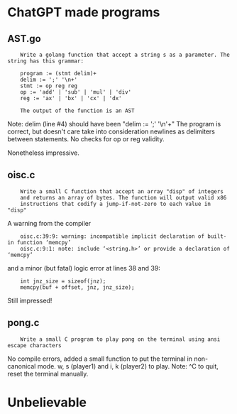 # ChatGPT made programs

## AST.go

		Write a golang function that accept a string s as a parameter. The string has this grammar:

		program := (stmt delim)+
		delim := ';' '\n+'
		stmt := op reg reg
		op := 'add' | 'sub' | 'mul' | 'div'
		reg := 'ax' | 'bx' | 'cx' | 'dx'

		The output of the function is an AST
		
Note: delim (line #4) should have been "delim := ';' '\n'+"
The program is correct, but doesn't care take into consideration newlines as delimiters between
statements. No checks for op or reg validity.

Nonetheless impressive.

## oisc.c
		Write a small C function that accept an array "disp" of integers
		and returns an array of bytes. The function will output valid x86
		instructions that codify a jump-if-not-zero to each value in "disp"

A warning from the compiler 

		oisc.c:39:9: warning: incompatible implicit declaration of built-in function ‘memcpy’
		oisc.c:9:1: note: include ‘<string.h>’ or provide a declaration of ‘memcpy’

and a minor (but fatal) logic error at lines 38 and 39:

		int jnz_size = sizeof(jnz);
		memcpy(buf + offset, jnz, jnz_size);

Still impressed!

## pong.c

		Write a small C program to play pong on the terminal using ansi escape characters

No compile errors, added a small function to put the terminal in non-canonical mode.
w, s (player1) and i, k (player2) to play.
Note: ^C to quit, reset the terminal manually.

# Unbelievable

